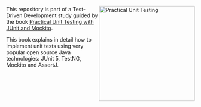 <a href="https://kaczanowscy.pl/books/practical_unit_testing_junit_testng_mockito.html"><img src="https://kaczanowscy.pl/img/cover_junit_2_330.png" alt="Practical Unit Testing" height="256px" align="right"></a>
This repository is part of a Test-Driven Development study guided by the book [Practical Unit Testing with JUnit and Mockito](https://kaczanowscy.pl/books/practical_unit_testing_junit_testng_mockito.html).

This book explains in detail how to implement unit tests using very popular open source Java technologies: JUnit 5, TestNG, Mockito and AssertJ.
